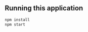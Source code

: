 [logo]: https://github.com/timarcosdias/be-the-hero-frontend/blob/master/src/assets/img/logo.svg "Be The hero"

## Running this application

```sh
npm install
npm start
```